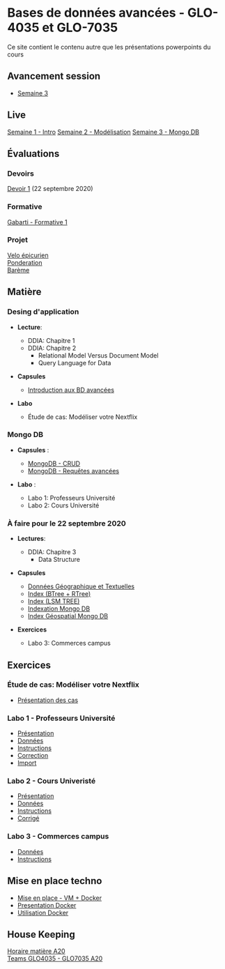 # Bases de données avancées - GLO-4035 et GLO-7035
Ce site contient le contenu autre que les présentations powerpoints du cours

## Avancement session
* [Semaine 3](avancement/semaine-03.pdf)

## Live
[Semaine 1 - Intro](https://youtu.be/8pFhlYkSSQk)
[Semaine 2 - Modélisation](https://youtu.be/38N_fREJuHk)
[Semaine 3 - Mongo DB](https://youtu.be/e-YVmrsOjDY)


## Évaluations 
### Devoirs
[Devoir 1](devoir/devoir_1/devoir1.js) (22 septembre 2020)
### Formative
[Gabarti - Formative 1](evaluation/formative.md)
### Projet
[Velo épicurien](evaluation/projet_ingenierie.md)  
[Ponderation](evaluation/ponderation.md)  
[Barème](https://docs.google.com/spreadsheets/d/18qU0XgY-uqfECFpx90qccWpm86i5AqQGzhfpBZtuarw/edit?usp=sharing)

## Matière

### Desing d'application
* **Lecture**: 
  * DDIA: Chapitre 1 
  * DDIA: Chapitre 2
    * Relational Model Versus Document Model
    * Query Language for Data
* **Capsules**
  * [Introduction aux BD avancées](https://youtu.be/7lwjnHQb0TQ)

* **Labo**
  * Étude de cas: Modéliser votre Nextflix

### Mongo DB
* **Capsules** :
  * [MongoDB - CRUD](https://www.youtube.com/watch?v=7Q9DW_-8GnY)
  * [MongoDB - Requêtes avancées](https://www.youtube.com/watch?v=iKDONxl1yZo) 

* **Labo** : 
  * Labo 1: Professeurs Université
  * Labo 2: Cours Université

### À faire pour le 22 septembre 2020
* **Lectures**:
  * DDIA: Chapitre 3
    * Data Structure

* **Capsules**
  * [Données Géographique et Textuelles](https://youtu.be/ySk6abWu_BA)
  * [Index (BTree + RTree)](https://youtu.be/Ym-cDh6pEjQ)
  * [Index (LSM TREE)](https://youtu.be/0OWWE6UyIg8)
  * [Indexation Mongo DB](https://youtu.be/qehNybvz3lQ)  
  * [Index Géospatial Mongo DB](https://youtu.be/ageuBJ7w6t0)

* **Exercices**
  * Labo 3: Commerces campus

## Exercices

### Étude de cas: Modéliser votre Nextflix
  * [Présentation des cas](https://youtu.be/yyWzsjuJvdk)


### Labo 1 - Professeurs Université
* [Présentation](https://youtu.be/7FiYAWaPPGc)
* [Données](labo/labo_1/bd_ulaval.json)
* [Instructions](labo/labo_1/instructions.js)
* [Correction](labo/labo_1/correction.js)
* [Import](labo/labo_1/import_script.js)

### Labo 2 - Cours Univeristé
* [Présentation](https://youtu.be/HkIB3csR2AU)
* [Données](labo/labo_2/bd_ulaval_cours.json)
* [Instructions](labo/labo_2/instructions.js)
* [Corrigé](labo/labo_2/correction.js)

### Labo 3 - Commerces campus
* [Données](labo/labo_3/donnees.json)
* [Instructions](labo/labo_3/instructions.js)

## Mise en place techno
* [Mise en place - VM + Docker](https://youtu.be/RFxvC6cd7eI)
* [Presentation Docker](https://youtu.be/iexpQnSj1X4)
* [Utilisation Docker](https://www.youtube.com/watch?v=gogW8UEzQuE)

## House Keeping
[Horaire matière A20](/avancement/horaire.md)  
[Teams GLO4035 - GLO7035 A20](https://teams.microsoft.com/l/team/19%3a4a2a1eece87e41c0ba2cec9995d571d9%40thread.tacv2/conversations?groupId=f8b677e5-52e9-4a99-843a-3f500ba30577&tenantId=56778bd5-6a3f-4bd3-a265-93163e4d5bfe)
